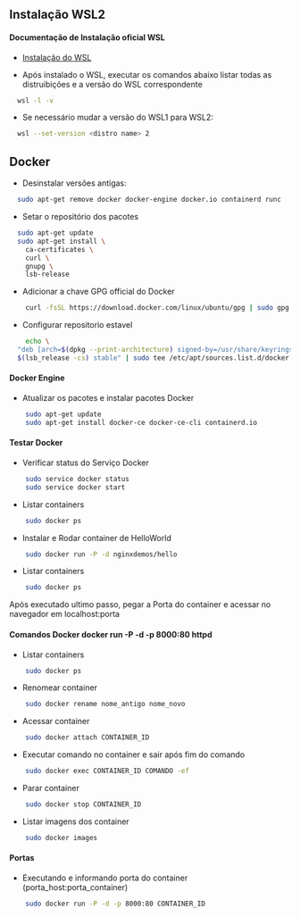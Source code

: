 
## Instalação WSL2

#### Documentação de Instalação oficial WSL
- [Instalação do WSL](https://docs.microsoft.com/pt-br/windows/wsl/install)

- Após instalado o WSL, executar os comandos abaixo listar todas as distruibições e a versão do WSL correspondente
```bash
  wsl -l -v
```

- Se necessário mudar a versão do WSL1 para WSL2:
```bash
  wsl --set-version <distro name> 2
```

## Docker
- Desinstalar versões antigas:
```bash
  sudo apt-get remove docker docker-engine docker.io containerd runc
```

- Setar o repositório dos pacotes
```bash
  sudo apt-get update
  sudo apt-get install \
    ca-certificates \
    curl \
    gnupg \
    lsb-release
```

- Adicionar a chave GPG official do Docker
```bash
    curl -fsSL https://download.docker.com/linux/ubuntu/gpg | sudo gpg --dearmor -o /usr/share/keyrings/docker-archive-keyring.gpg
```

- Configurar repositorio estavel
```bash
    echo \
  "deb [arch=$(dpkg --print-architecture) signed-by=/usr/share/keyrings/docker-archive-keyring.gpg] https://download.docker.com/linux/ubuntu \
  $(lsb_release -cs) stable" | sudo tee /etc/apt/sources.list.d/docker.list > /dev/null
```

#### Docker Engine
- Atualizar os pacotes e instalar pacotes Docker
```bash
    sudo apt-get update
    sudo apt-get install docker-ce docker-ce-cli containerd.io
```

#### Testar Docker
- Verificar status do Serviço Docker
```bash
    sudo service docker status
    sudo service docker start
```

- Listar containers
```bash
    sudo docker ps
```

- Instalar e Rodar container de HelloWorld
```bash
    sudo docker run -P -d nginxdemos/hello
```

- Listar containers
```bash
    sudo docker ps
```

Após executado ultimo passo, pegar a Porta do container e acessar no navegador em localhost:porta

#### Comandos Docker docker run -P -d -p 8000:80 httpd
- Listar containers
```bash
    sudo docker ps
```

- Renomear container
```bash
    sudo docker rename nome_antigo nome_novo
```

- Acessar container
```bash
    sudo docker attach CONTAINER_ID
```

- Executar comando no container e sair após fim do comando
```bash
    sudo docker exec CONTAINER_ID COMANDO -ef
```

- Parar container
```bash
    sudo docker stop CONTAINER_ID
```

- Listar imagens dos container
```bash
    sudo docker images
```

#### Portas
- Executando e informando porta do container (porta_host:porta_container)
```bash
    sudo docker run -P -d -p 8000:80 CONTAINER_ID
```
